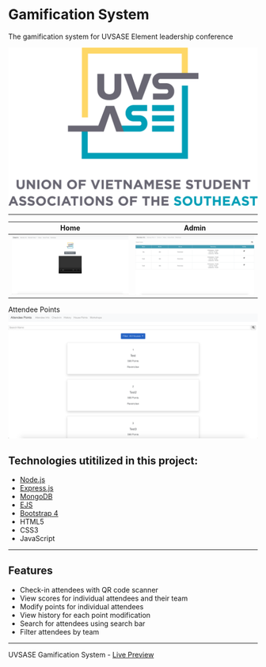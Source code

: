 
# Gamification System
The gamification system for UVSASE Element leadership conference

![Image](https://github.com/AndyUGA/Element/blob/master/public/images/uvsase2.png)



------------------------------------------------------------------------------------------------------------------------------  
Home             |  Admin
:-------------------------:|:-------------------------:
![](https://github.com/AndyUGA/Element/blob/master/Screenshots/Home.png)  |  ![](https://github.com/AndyUGA/Element/blob/master/Screenshots/Admin.png)
Attendee Points            
![](https://github.com/AndyUGA/Element/blob/master/Screenshots/Points.png)
## Technologies utitilized in this project:
- [Node.js](https://nodejs.org/en/) 
- [Express.js](https://expressjs.com)
- [MongoDB](https://www.mongodb.com) 
- [EJS](https://ejs.co)
- [Bootstrap 4](https://getbootstrap.com)
- HTML5
- CSS3
- JavaScript

---------------------------------------------------------------------------------------------------------------------------
## Features
- Check-in attendees with QR code scanner
- View scores for individual attendees and their team
- Modify points for individual attendees
- View history for each point modification
- Search for attendees using search bar
- Filter attendees by team 



---------------------------------------------------------------------------------------------------------------------------

UVSASE Gamification System - [Live Preview](https://vivacious-trigonometry.glitch.me)
